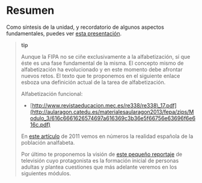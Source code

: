 # Resumen

Como síntesis de la unidad, y recordatorio de algunos aspectos fundamentales, puedes ver [esta presentación](http://aularagon.catedu.es/materialesaularagon2013/fepa/zips/Modulo_3/ResumenU1_Marco_normativo_FIPA.pdf).

> **tip**
>
> Aunque la FIPA no se ciñe exclusivamente a la alfabetización, sí que éste es una fase fundamental de la misma. El concepto mismo de alfabetización ha evolucionado y en este momento debe afrontar nuevos retos. El texto que te proponemos en el siguiente enlace esboza una definición actual de la tarea de alfabetización.
>
> Alfabetización funcional:
>
> * [http://www.revistaeducacion.mec.es/re338/re338\_17.pdf](http://aularagon.catedu.es/materialesaularagon2013/fepa/zips/Modulo_3/616c6661626574697a616369c3b36e5f66756e63696f6e616c.pdf)
>
> En [este artículo](http://www.rtve.es/noticias/20110908/mas-840000-analfabetos-viven-espanade-casi-70-son-mujeres/460187.shtml) de 2011 vemos en números la realidad española de la población analfabeta.
>
> Por último te proponemos la visión de [este pequeño reportaje](http://www.rtve.es/alacarta/videos/programa/alfabetizacion-de-adultos/894847/) de televisión cuyo protagonista es la formación inicial de personas adultas y plantea cuestiones que más adelante veremos en los siguientes módulos.



